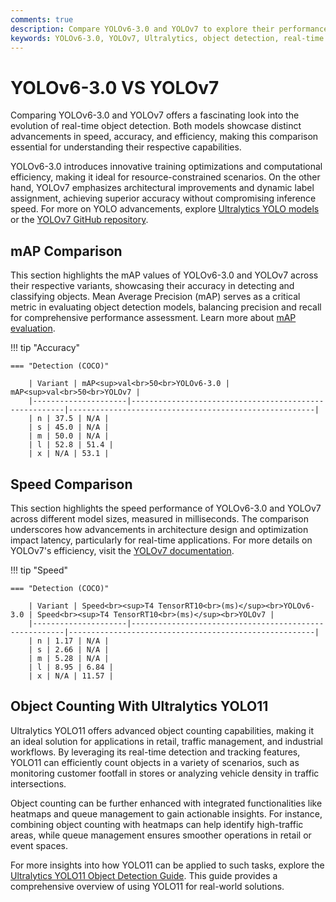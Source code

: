 ```yaml
---
comments: true
description: Compare YOLOv6-3.0 and YOLOv7 to explore their performance in object detection, real-time AI, and edge AI applications. Discover how these state-of-the-art models excel in accuracy, speed, and efficiency for cutting-edge computer vision tasks.
keywords: YOLOv6-3.0, YOLOv7, Ultralytics, object detection, real-time AI, edge AI, computer vision
---
```


# YOLOv6-3.0 VS YOLOv7

Comparing YOLOv6-3.0 and YOLOv7 offers a fascinating look into the evolution of real-time object detection. Both models showcase distinct advancements in speed, accuracy, and efficiency, making this comparison essential for understanding their respective capabilities.

YOLOv6-3.0 introduces innovative training optimizations and computational efficiency, making it ideal for resource-constrained scenarios. On the other hand, YOLOv7 emphasizes architectural improvements and dynamic label assignment, achieving superior accuracy without compromising inference speed. For more on YOLO advancements, explore [Ultralytics YOLO models](https://docs.ultralytics.com/models/) or the [YOLOv7 GitHub repository](https://github.com/WongKinYiu/yolov7).


## mAP Comparison

This section highlights the mAP values of YOLOv6-3.0 and YOLOv7 across their respective variants, showcasing their accuracy in detecting and classifying objects. Mean Average Precision (mAP) serves as a critical metric in evaluating object detection models, balancing precision and recall for comprehensive performance assessment. Learn more about [mAP evaluation](https://www.ultralytics.com/glossary/mean-average-precision-map).


!!! tip "Accuracy"

	=== "Detection (COCO)"

		| Variant | mAP<sup>val<br>50<br>YOLOv6-3.0 | mAP<sup>val<br>50<br>YOLOv7 |
		|---------------------|-------------------------------------------------------|-------------------------------------------------------|
		| n | 37.5 | N/A |
		| s | 45.0 | N/A |
		| m | 50.0 | N/A |
		| l | 52.8 | 51.4 |
		| x | N/A | 53.1 |
		

## Speed Comparison

This section highlights the speed performance of YOLOv6-3.0 and YOLOv7 across different model sizes, measured in milliseconds. The comparison underscores how advancements in architecture design and optimization impact latency, particularly for real-time applications. For more details on YOLOv7's efficiency, visit the [YOLOv7 documentation](https://docs.ultralytics.com/models/yolov7/).


!!! tip "Speed"

	=== "Detection (COCO)"

		| Variant | Speed<br><sup>T4 TensorRT10<br>(ms)</sup><br>YOLOv6-3.0 | Speed<br><sup>T4 TensorRT10<br>(ms)</sup><br>YOLOv7 |
		|---------------------|-------------------------------------------------------|-------------------------------------------------------|
		| n | 1.17 | N/A |
		| s | 2.66 | N/A |
		| m | 5.28 | N/A |
		| l | 8.95 | 6.84 |
		| x | N/A | 11.57 |

## Object Counting With Ultralytics YOLO11

Ultralytics YOLO11 offers advanced object counting capabilities, making it an ideal solution for applications in retail, traffic management, and industrial workflows. By leveraging its real-time detection and tracking features, YOLO11 can efficiently count objects in a variety of scenarios, such as monitoring customer footfall in stores or analyzing vehicle density in traffic intersections.

Object counting can be further enhanced with integrated functionalities like heatmaps and queue management to gain actionable insights. For instance, combining object counting with heatmaps can help identify high-traffic areas, while queue management ensures smoother operations in retail or event spaces.

For more insights into how YOLO11 can be applied to such tasks, explore the [Ultralytics YOLO11 Object Detection Guide](https://www.ultralytics.com/blog/how-to-use-ultralytics-yolo11-for-object-detection). This guide provides a comprehensive overview of using YOLO11 for real-world solutions.
